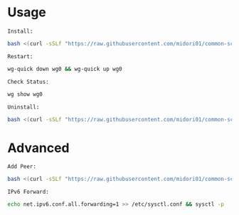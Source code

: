 # Usage
`Install:`
```bash
bash <(curl -sSLf "https://raw.githubusercontent.com/midori01/common-scripts/main/wireguard/install.sh")
```
`Restart:`
```bash
wg-quick down wg0 && wg-quick up wg0
```
`Check Status:`
```bash
wg show wg0
```
`Uninstall:`
```bash
bash <(curl -sSLf "https://raw.githubusercontent.com/midori01/common-scripts/main/wireguard/install.sh") uninstall
```

# Advanced
`Add Peer:`
```bash
bash <(curl -sSLf "https://raw.githubusercontent.com/midori01/common-scripts/main/wireguard/add_peer.sh")
```
`IPv6 Forward:`
```bash
echo net.ipv6.conf.all.forwarding=1 >> /etc/sysctl.conf && sysctl -p
```
